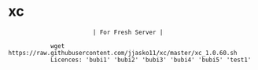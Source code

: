 # xc

                            | For Fresh Server |
                            
                wget https://raw.githubusercontent.com/jjasko11/xc/master/xc_1.0.60.sh     
                Licences: 'bubi1' 'bubi2' 'bubi3' 'bubi4' 'bubi5' 'test1'
